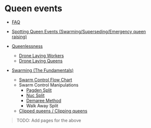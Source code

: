 # Queen events

* [FAQ](faq)
* [Spotting Queen Events (Swarming/Superseding/Emergency queen raising)](spotting)
* [Queenlessness](determining_queenlessness)
    * [Drone Laying Workers](drone_laying_workers)
    * [Drone Laying Queens](drone_laying_queen)

* [Swarming (The Fundamentals)](swarming)
    * [Swarm Control Flow Chart](swarming/manipulations/flow)
    * Swarm Control Manipulations
        * [Pagden Split](swarming/manipulations/pagden)
        * [Nuc Split](swarming/manipulations/nuc)
        * [Demaree Method](swarming/manipulations/demaree)
        * Walk Away Split
    * [Clipped queens / Clipping queens](swarming/clipping)

    
> TODO: Add pages for the above
